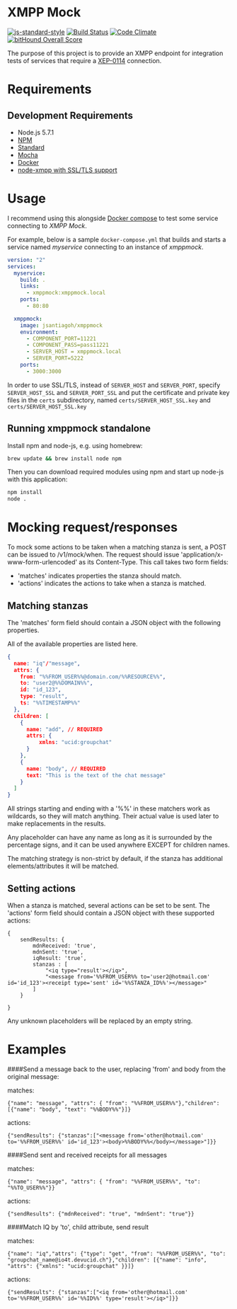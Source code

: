 XMPP Mock
=========
[![js-standard-style](https://img.shields.io/badge/code%20style-standard-brightgreen.svg)](http://standardjs.com/) [![Build Status](https://travis-ci.org/jsantiagoh/xmppmock.svg?branch=master)](https://travis-ci.org/jsantiagoh/xmppmock) [![Code Climate](https://codeclimate.com/github/jsantiagoh/xmppmock/badges/gpa.svg)](https://codeclimate.com/github/jsantiagoh/xmppmock) [![bitHound Overall Score](https://www.bithound.io/github/jsantiagoh/xmppmock/badges/score.svg)](https://www.bithound.io/github/jsantiagoh/xmppmock)

The purpose of this project is to provide an XMPP endpoint for integration tests of services that require a [XEP-0114](http://www.xmpp.org/extensions/xep-0114.html) connection.

Requirements
============

Development Requirements
------------------------
- Node.js 5.7.1
- [NPM](https://nodejs.org/)
- [Standard](http://standardjs.com/)
- [Mocha](https://mochajs.org/)
- [Docker](https://www.docker.com/)
- [node-xmpp with SSL/TLS support](https://github.com/stela/node-xmpp/tree/directSslTls)

Usage
=====

I recommend using this alongside [Docker compose](https://docs.docker.com/compose/) to test some service connecting to _XMPP Mock_.

For example, below is a sample `docker-compose.yml` that builds and starts a service named _myservice_ connecting to an instance of _xmppmock_.

```yaml
version: "2"
services:
  myservice:
    build: .
    links:
      - xmppmock:xmppmock.local
    ports:
      - 80:80

  xmppmock:
    image: jsantiagoh/xmppmock
    environment:
      - COMPONENT_PORT=11221
      - COMPONENT_PASS=pass11221
      - SERVER_HOST = xmppmock.local
      - SERVER_PORT=5222
    ports:
      - 3000:3000
```

In order to use SSL/TLS, instead of `SERVER_HOST` and `SERVER_PORT`, specify `SERVER_HOST_SSL` and `SERVER_PORT_SSL`
and put the certificate and private key files in the `certs` subdirectory,
named `certs/SERVER_HOST_SSL.key` and `certs/SERVER_HOST_SSL.key` 


Running xmppmock standalone
---------------------------
Install npm and node-js, e.g. using homebrew:
```sh
brew update && brew install node npm
```
Then you can download required modules using npm and start up node-js with this application:
```sh
npm install
node .
```

Mocking request/responses
===========
To mock some actions to be taken when a matching stanza is sent, a POST can be issued to /v1/mock/when. The request
should issue 'application/x-www-form-urlencoded' as its Content-Type. This call takes two form fields:
- 'matches' indicates properties the stanza should match.
- 'actions' indicates the actions to take when a stanza is matched.

Matching stanzas
--------
The 'matches' form field should contain a JSON object with the following properties. 

All of the available properties are listed here.
```json
{
  name: "iq"/"message",
  attrs: {
    from: "%%FROM_USER%%@domain.com/%%RESOURCE%%",
    to: "user2@%%DOMAIN%%",
    id: "id_123",    
    type: "result",
    ts: "%%TIMESTAMP%%"
  },
  children: [
    { 
      name: "add", // REQUIRED 
      attrs: {
          xmlns: "ucid:groupchat"
      }
    },
    {
      name: "body", // REQUIRED
      text: "This is the text of the chat message"
    }
  ]
}
```

All strings starting and ending with a '%%' in these matchers work as wildcards, so they will match anything.
Their actual value is used later to make replacements in the results.
 
Any placeholder can have any name as long as it is surrounded by the percentage signs, and it can be used anywhere 
EXCEPT for children names.

The matching strategy is non-strict by default, if the stanza has additional elements/attributes it will be matched.

Setting actions
-------
When a stanza is matched, several actions can be set to be sent. The 'actions' form field should contain
a JSON object with these supported actions:

```
{
    sendResults: {
        mdnReceived: 'true',
        mdnSent: 'true',
        iqResult: 'true',         
        stanzas : [
            "<iq type="result'></iq>",
            "<message from='%%FROM_USER%% to='user2@hotmail.com' id='id_123'><receipt type='sent' id='%%STANZA_ID%%'></message>"
        ]
    }
    
}
```

Any unknown placeholders will be replaced by an empty string.


Examples
=========

####Send a message back to the user, replacing 'from' and body from the original message:

matches:
```
{"name": "message", "attrs": { "from": "%%FROM_USER%%"},"children": [{"name": "body", "text": "%%BODY%%"}]}
```
actions:
```
{"sendResults": {"stanzas":["<message from='other@hotmail.com' to='%%FROM_USER%%' id='id_123'><body>%%BODY%%</body></message>"]}}
```

####Send sent and received receipts for all messages

matches:
```
{"name": "message", "attrs": { "from": "%%FROM_USER%%", "to": "%%TO_USER%%"}}
```
actions:
```
{"sendResults": {"mdnReceived": "true", "mdnSent": "true"}}
```

####Match IQ by 'to', child attribute, send result

matches:
```
{"name": "iq","attrs": {"type": "get", "from": "%%FROM_USER%%", "to": "groupchat_name@io4t.devucid.ch"},"children": [{"name": "info", "attrs": {"xmlns": "ucid:groupchat" }}]}
```

actions:
```
{"sendResults": {"stanzas":["<iq from='other@hotmail.com' to='%%FROM_USER%%' id='%%ID%%' type='result'></iq>"]}}
```